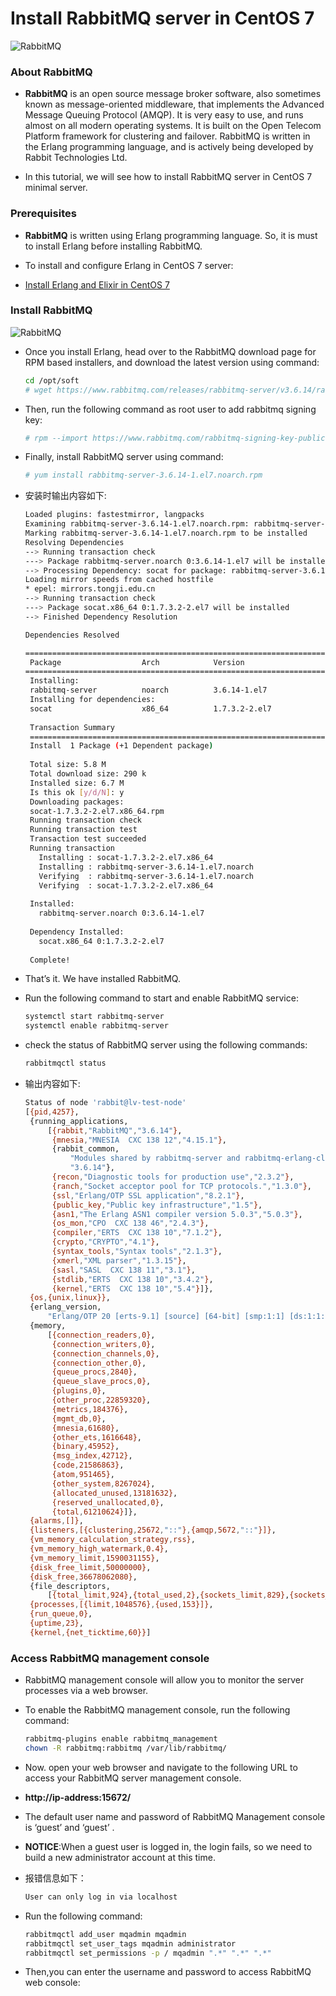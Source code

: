 # Install RabbitMQ server in CentOS 7

![RabbitMQ](../images/rabbitmq.jpg "RabbirMQ")

### **About RabbitMQ**
- **RabbitMQ** is an open source message broker software, also sometimes known as message-oriented middleware, that implements the Advanced Message Queuing Protocol (AMQP). It is very easy to use, and runs almost on all modern operating systems. It is built on the Open Telecom Platform framework for clustering and failover. RabbitMQ is written in the Erlang programming language, and is actively being developed by Rabbit Technologies Ltd.

- In this tutorial, we will see how to install RabbitMQ server in CentOS 7 minimal server.

### **Prerequisites**
- **RabbitMQ** is written using Erlang programming language. So, it is must to install Erlang before installing RabbitMQ.

- To install and configure Erlang in CentOS 7 server:
- [Install Erlang and Elixir in CentOS 7](https://github.com/yeaheo/youger/blob/master/Linux_Tools/Linux-Install%20Erlang%20and%20Elixir%20in%20CentOS%207.md)

### **Install RabbitMQ**
![RabbitMQ](../images/RabbirMQ.png "RabbirMQ")
- Once you install Erlang, head over to the RabbitMQ download page for RPM based installers, and download the latest version using command:
  ``` bash
  cd /opt/soft
  # wget https://www.rabbitmq.com/releases/rabbitmq-server/v3.6.14/rabbitmq-server-3.6.14-1.el7.noarch.rpm
  ```
- Then, run the following command as root user to add rabbitmq signing key:
  ``` bash
  # rpm --import https://www.rabbitmq.com/rabbitmq-signing-key-public.asc
  ```
- Finally, install RabbitMQ server using command:
  ``` bash
  # yum install rabbitmq-server-3.6.14-1.el7.noarch.rpm
  ```
- 安装时输出内容如下:
  ``` bash
  Loaded plugins: fastestmirror, langpacks
  Examining rabbitmq-server-3.6.14-1.el7.noarch.rpm: rabbitmq-server-3.6.14-1.el7.noarch
  Marking rabbitmq-server-3.6.14-1.el7.noarch.rpm to be installed
  Resolving Dependencies
  --> Running transaction check
  ---> Package rabbitmq-server.noarch 0:3.6.14-1.el7 will be installed
  --> Processing Dependency: socat for package: rabbitmq-server-3.6.14-1.el7.noarch
  Loading mirror speeds from cached hostfile
  * epel: mirrors.tongji.edu.cn
  --> Running transaction check
  ---> Package socat.x86_64 0:1.7.3.2-2.el7 will be installed
  --> Finished Dependency Resolution
  
  Dependencies Resolved
  
  =======================================================================================================================
   Package                  Arch            Version                  Repository                                     Size
  =======================================================================================================================
   Installing:
   rabbitmq-server          noarch          3.6.14-1.el7             /rabbitmq-server-3.6.14-1.el7.noarch          5.6 M
   Installing for dependencies:
   socat                    x86_64          1.7.3.2-2.el7            base                                          290 k
   
   Transaction Summary
   =======================================================================================================================
   Install  1 Package (+1 Dependent package)
   
   Total size: 5.8 M
   Total download size: 290 k
   Installed size: 6.7 M
   Is this ok [y/d/N]: y
   Downloading packages:
   socat-1.7.3.2-2.el7.x86_64.rpm                                                                  | 290 kB  00:00:00     
   Running transaction check
   Running transaction test
   Transaction test succeeded
   Running transaction
     Installing : socat-1.7.3.2-2.el7.x86_64                                                                          1/2 
     Installing : rabbitmq-server-3.6.14-1.el7.noarch                                                                 2/2 
     Verifying  : rabbitmq-server-3.6.14-1.el7.noarch                                                                 1/2 
     Verifying  : socat-1.7.3.2-2.el7.x86_64                                                                          2/2 
   
   Installed:
     rabbitmq-server.noarch 0:3.6.14-1.el7                                                                                
   
   Dependency Installed:
     socat.x86_64 0:1.7.3.2-2.el7                                                                                         
   
   Complete!
   ```
- That’s it. We have installed RabbitMQ.

- Run the following command to start and enable RabbitMQ service:
  ``` bash
  systemctl start rabbitmq-server
  systemctl enable rabbitmq-server
  ```
- check the status of RabbitMQ server using the following commands:
  ``` bash
  rabbitmqctl status
  ```
- 输出内容如下:
  ``` bash
  Status of node 'rabbit@lv-test-node'
  [{pid,4257},
   {running_applications,
       [{rabbit,"RabbitMQ","3.6.14"},
        {mnesia,"MNESIA  CXC 138 12","4.15.1"},
        {rabbit_common,
            "Modules shared by rabbitmq-server and rabbitmq-erlang-client",
            "3.6.14"},
        {recon,"Diagnostic tools for production use","2.3.2"},
        {ranch,"Socket acceptor pool for TCP protocols.","1.3.0"},
        {ssl,"Erlang/OTP SSL application","8.2.1"},
        {public_key,"Public key infrastructure","1.5"},
        {asn1,"The Erlang ASN1 compiler version 5.0.3","5.0.3"},
        {os_mon,"CPO  CXC 138 46","2.4.3"},
        {compiler,"ERTS  CXC 138 10","7.1.2"},
        {crypto,"CRYPTO","4.1"},
        {syntax_tools,"Syntax tools","2.1.3"},
        {xmerl,"XML parser","1.3.15"},
        {sasl,"SASL  CXC 138 11","3.1"},
        {stdlib,"ERTS  CXC 138 10","3.4.2"},
        {kernel,"ERTS  CXC 138 10","5.4"}]},
   {os,{unix,linux}},
   {erlang_version,
       "Erlang/OTP 20 [erts-9.1] [source] [64-bit] [smp:1:1] [ds:1:1:10] [async-threads:64] [hipe] [kernel-poll:true]\n"},
   {memory,
       [{connection_readers,0},
        {connection_writers,0},
        {connection_channels,0},
        {connection_other,0},
        {queue_procs,2840},
        {queue_slave_procs,0},
        {plugins,0},
        {other_proc,22859320},
        {metrics,184376},
        {mgmt_db,0},
        {mnesia,61680},
        {other_ets,1616648},
        {binary,45952},
        {msg_index,42712},
        {code,21586863},
        {atom,951465},
        {other_system,8267024},
        {allocated_unused,13181632},
        {reserved_unallocated,0},
        {total,61210624}]},
   {alarms,[]},
   {listeners,[{clustering,25672,"::"},{amqp,5672,"::"}]},
   {vm_memory_calculation_strategy,rss},
   {vm_memory_high_watermark,0.4},
   {vm_memory_limit,1590031155},
   {disk_free_limit,50000000},
   {disk_free,36678062080},
   {file_descriptors,
       [{total_limit,924},{total_used,2},{sockets_limit,829},{sockets_used,0}]},
   {processes,[{limit,1048576},{used,153}]},
   {run_queue,0},
   {uptime,23},
   {kernel,{net_ticktime,60}}]
   ```
### **Access RabbitMQ management console**
- RabbitMQ management console will allow you to monitor the server processes via a web browser.

- To enable the RabbitMQ management console, run the following command:
  ``` bash
  rabbitmq-plugins enable rabbitmq_management
  chown -R rabbitmq:rabbitmq /var/lib/rabbitmq/
  ```
- Now. open your web browser and navigate to the following URL to access your RabbitMQ server management console.
- **http://ip-address:15672/**
- The default user name and password of RabbitMQ Management console is ‘guest’ and ‘guest’ .
- **NOTICE**:When a guest user is logged in, the login fails, so we need to build a new administrator account at this time.
- 报错信息如下：
  ``` bash
  User can only log in via localhost 
  ```
  

- Run the following command:
  ``` bash
  rabbitmqctl add_user mqadmin mqadmin
  rabbitmqctl set_user_tags mqadmin administrator
  rabbitmqctl set_permissions -p / mqadmin ".*" ".*" ".*"
  ```
- Then,you can enter the username and password to access RabbitMQ web console:
